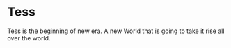 # Tess
Tess is the beginning of new era. A new World that is going to take it rise all over the world.


